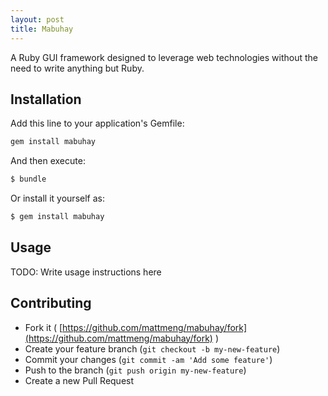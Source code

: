 ```yaml
---
layout: post
title: Mabuhay
---
```


A Ruby GUI framework designed to leverage web technologies without the need to write anything but Ruby.

## Installation

Add this line to your application's Gemfile:

```bash
gem install mabuhay
```

And then execute:

```bash
$ bundle
```

Or install it yourself as:

```bash
$ gem install mabuhay
```

## Usage

TODO: Write usage instructions here

## Contributing

* Fork it ( [https://github.com/mattmeng/mabuhay/fork](https://github.com/mattmeng/mabuhay/fork) )
* Create your feature branch (`git checkout -b my-new-feature`)
* Commit your changes (`git commit -am 'Add some feature'`)
* Push to the branch (`git push origin my-new-feature`)
* Create a new Pull Request